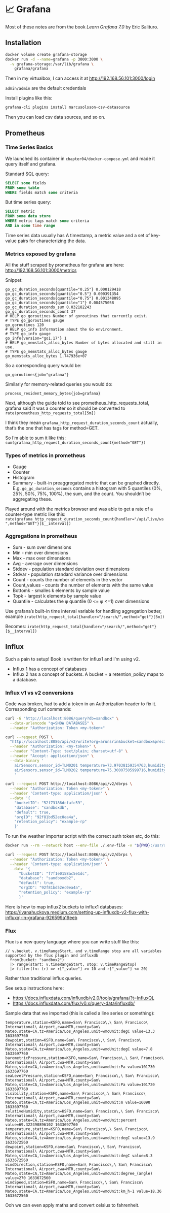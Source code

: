 # 📈 Grafana

Most of these notes are from the book *Learn Grafana 7.0* by Eric Salituro.

## Installation

```sh
docker volume create grafana-storage
docker run -d --name=grafana -p 3000:3000 \
  -v grafana-storage:/var/lib/grafana \
    grafana/grafana
```

Then in my virtualbox, I can access it at http://192.168.56.101:3000/login
	
`admin/admin` are the default credentials

Install plugins like this:

```sh
grafana-cli plugins install marcusolsson-csv-datasource
```

Then you can load csv data sources, and so on.

## Prometheus

### Time Series Basics

We launched its container in `chapter04/docker-compose.yml` and made it query
itself and grafana.

Standard SQL query:

```sql
SELECT some fields
FROM some table
WHERE fields match some criteria
```

But time series query:

```sql
SELECT metric
FROM some data store
WHERE metric tags match some criteria
AND in some time range
```

Time series data usually has A timestamp, a metric value and a set of key-value
pairs for characterizing the data.

### Metrics exposed by grafana

All the stuff scraped by prometheus for grafana are here:
http://192.168.56.101:3000/metrics


Snippet:

```
go_gc_duration_seconds{quantile="0.25"} 0.000129418
go_gc_duration_seconds{quantile="0.5"} 0.000391354
go_gc_duration_seconds{quantile="0.75"} 0.001348095
go_gc_duration_seconds{quantile="1"} 0.004575058
go_gc_duration_seconds_sum 0.032182243
go_gc_duration_seconds_count 37
# HELP go_goroutines Number of goroutines that currently exist.
# TYPE go_goroutines gauge
go_goroutines 120
# HELP go_info Information about the Go environment.
# TYPE go_info gauge
go_info{version="go1.17"} 1
# HELP go_memstats_alloc_bytes Number of bytes allocated and still in use.
# TYPE go_memstats_alloc_bytes gauge
go_memstats_alloc_bytes 1.747936e+07
```

So a corresponding query would be:

`go_goroutines{job="grafana"}`

Similarly for memory-related queries you would do:

`process_resident_memory_bytes{job=grafana}`

Next, although the guide told to see prometheus_http_requests_total, grafana
said it was a counter so it should be converted to
`rate(prometheus_http_requests_total[5m])`

I think they mean `grafana_http_request_duration_seconds_count` actually,
that’s the one that has tags for method=GET.

So I’m able to sum it like this:
`sum(grafana_http_request_duration_seconds_count{method="GET"})`

### Types of metrics in prometheus

- Gauge
- Counter
- Histogram
- Summary - built-in preaggregated metric that can be graphed directly. E.g.
`go_gc_duration_seconds` contains a histogram with 5 quantiles (0%, 25%, 50%,
75%, 100%), the sum, and the count. You shouldn’t be aggregating these.

Played around with the metrics browser and was able to get a rate of a
counter-type metric like this:
`rate(grafana_http_request_duration_seconds_count{handler="/api/live/ws",method="GET"}[$__interval])`


### Aggregations in prometheus

- Sum - sum over dimensions
- Min - min over dimensions
- Max - max over dimensions
- Avg - average over dimensions
- Stddev - population standard deviation over dimensions
- Stdvar - population standard variance over dimensions
- Count - counts the number of elements in the vector
- Count_values - counts the number of elements with the same value
- Bottomk - smalles k elements by sample value
- Topk - largest k elements by sample value
- Quantile - calculates the φ quantile (0 <= φ <=1) over dimensions

Use grafana’s built-in time interval variable for handling aggregation better,
example `irate(http_request_total{handler="/search/",method="get"}[5m])`

Becomes:
`irate(http_request_total{handler="/search/",method="get"}[$__interval])`

## Influx

Such a pain to setup! Book is written for influx1 and I’m using v2.

- Influx 1 has a concept of databases
- Influx 2 has a concept of buckets. A bucket + a retention_policy maps to a
database.

### Influx v1 vs v2 conversions

Code was broken, had to add a token in an Authorization header to fix it.
Corresponding curl commands:

```sh
curl -G "http://localhost:8086/query?db=sandbox" \
  --data-urlencode "q=SHOW DATABASES" \
  --header "Authorization: Token <my-token>"

curl --request POST \
  "http://localhost:8086/api/v2/write?org=arunsrin&bucket=sandbox&precision=ns" \
  --header "Authorization: <my-token>" \
  --header "Content-Type: text/plain; charset=utf-8" \
  --header "Accept: application/json" \
  --data-binary '
    airSensors,sensor_id=TLM0201 temperature=73.97038159354763,humidity=35.23103248356096,co=0.48445310567793615 1630424257000000000
    airSensors,sensor_id=TLM0202 temperature=75.30007505999716,humidity=35.651929918691714,co=0.5141876544505826 1630424257000000000
    '

curl --request POST http://localhost:8086/api/v2/dbrps \
  --header "Authorization: Token <my-token>" \
  --header 'Content-type: application/json' \
  --data '{
    "bucketID": "52f73186dcfafc59",
    "database": "sandboxdb",
    "default": true,
    "orgID": "92f81bd52ec0ea4a",
    "retention_policy": "example-rp"
    }'
```

To run the weather importer script with the correct auth token etc, do this:

```sh
docker run --rm --network host --env-file ./.env-file -v "${PWD}:/usr/src/app" weather --input wx.txt --db sandbox2

curl --request POST http://localhost:8086/api/v2/dbrps \
  --header "Authorization: Token <my-token>" \
  --header 'Content-type: application/json' \
  --data '{
	  "bucketID": "f7f1e0158ac5e1dc",
	  "database": "sandboxdb2",
	  "default": true,
	  "orgID": "92f81bd52ec0ea4a",
	  "retention_policy": "example-rp"
	  }'
```

Here is how to map influx2 buckets to influx1 databases: https://ivanahuckova.medium.com/setting-up-influxdb-v2-flux-with-influxql-in-grafana-926599a19eeb

### Flux
Flux is a new query language where you can write stuff like this:

```
// v.bucket, v.timeRangeStart, and v.timeRange stop are all variables supported by the flux plugin and influxdb
  from(bucket: "sandbox2")
  |> range(start: v.timeRangeStart, stop: v.timeRangeStop)
  |> filter(fn: (r) => r["_value"] >= 10 and r["_value"] <= 20)
```

Rather than traditional influx queries.

See setup instructions here:
- https://docs.influxdata.com/influxdb/v2.0/tools/grafana/?t=InfluxQL
- https://docs.influxdata.com/flux/v0.x/query-data/influxdb/

Sample data that we imported (this is called a line series or something):

```
temperature,station=KSFO,name=San\ Francisco\,\ San\ Francisco\ International\ Airport,cwa=MTR,county=San\ Mateo,state=CA,tz=America/Los_Angeles,unit=wmoUnit:degC value=13.3 1633697760
dewpoint,station=KSFO,name=San\ Francisco\,\ San\ Francisco\ International\ Airport,cwa=MTR,county=San\ Mateo,state=CA,tz=America/Los_Angeles,unit=wmoUnit:degC value=7.8 1633697760
barometricPressure,station=KSFO,name=San\ Francisco\,\ San\ Francisco\ International\ Airport,cwa=MTR,county=San\ Mateo,state=CA,tz=America/Los_Angeles,unit=wmoUnit:Pa value=101730 1633697760
seaLevelPressure,station=KSFO,name=San\ Francisco\,\ San\ Francisco\ International\ Airport,cwa=MTR,county=San\ Mateo,state=CA,tz=America/Los_Angeles,unit=wmoUnit:Pa value=101720 1633697760
visibility,station=KSFO,name=San\ Francisco\,\ San\ Francisco\ International\ Airport,cwa=MTR,county=San\ Mateo,state=CA,tz=America/Los_Angeles,unit=wmoUnit:m value=16090 1633697760
relativeHumidity,station=KSFO,name=San\ Francisco\,\ San\ Francisco\ International\ Airport,cwa=MTR,county=San\ Mateo,state=CA,tz=America/Los_Angeles,unit=wmoUnit:percent value=69.322490896102 1633697760
temperature,station=KSFO,name=San\ Francisco\,\ San\ Francisco\ International\ Airport,cwa=MTR,county=San\ Mateo,state=CA,tz=America/Los_Angeles,unit=wmoUnit:degC value=13.9 1633672560
dewpoint,station=KSFO,name=San\ Francisco\,\ San\ Francisco\ International\ Airport,cwa=MTR,county=San\ Mateo,state=CA,tz=America/Los_Angeles,unit=wmoUnit:degC value=8.3 1633672560
windDirection,station=KSFO,name=San\ Francisco\,\ San\ Francisco\ International\ Airport,cwa=MTR,county=San\ Mateo,state=CA,tz=America/Los_Angeles,unit=wmoUnit:degree_(angle) value=270 1633672560
windSpeed,station=KSFO,name=San\ Francisco\,\ San\ Francisco\ International\ Airport,cwa=MTR,county=San\ Mateo,state=CA,tz=America/Los_Angeles,unit=wmoUnit:km_h-1 value=18.36 1633672560
```

Ooh we can even apply maths and convert celsius to fahrenheit.


